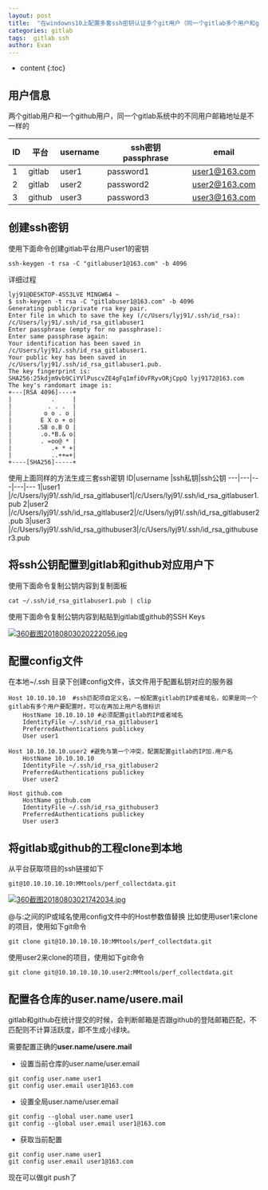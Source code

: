 ```yaml
---
layout: post
title:  "在windowns10上配置多套ssh密钥认证多个git用户（同一个gitlab多个用户和github用户）"
categories: gitlab
tags:  gitlab ssh
author: Evan
---
```

* content
{:toc}

## 用户信息

两个gitlab用户和一个github用户，同一个gitlab系统中的不同用户邮箱地址是不一样的

ID|平台|username |ssh密钥 passphrase| email
---|---|---|---|---
1|gitlab|user1 |password1|user1@163.com
2|gitlab|user2 |password2|user2@163.com
3|github|user3 |password3|user3@163.com

## 创建ssh密钥
使用下面命令创建gitlab平台用户user1的密钥
```
ssh-keygen -t rsa -C "gitlabuser1@163.com" -b 4096
```
详细过程
```
lyj91@DESKTOP-4SS3LVE MINGW64 ~
$ ssh-keygen -t rsa -C "gitlabuser1@163.com" -b 4096
Generating public/private rsa key pair.
Enter file in which to save the key (/c/Users/lyj91/.ssh/id_rsa): /c/Users/lyj91/.ssh/id_rsa_gitlabuser1
Enter passphrase (empty for no passphrase):
Enter same passphrase again:
Your identification has been saved in /c/Users/lyj91/.ssh/id_rsa_gitlabuser1.
Your public key has been saved in /c/Users/lyj91/.ssh/id_rsa_gitlabuser1.pub.
The key fingerprint is:
SHA256:25kdjm9vb9CiYVlPuscvZE4gFq1mfi0vFRyvORjCppQ lyj9172@163.com
The key's randomart image is:
+---[RSA 4096]----+
|           .     |
|          . . .  |
|         o o . o |
|        E X o + o|
|       .SB o.B O |
|        .o.*B.& o|
|        . =oo@ * |
|           .+ * +|
|           ..++=+|
+----[SHA256]-----+
```

使用上面同样的方法生成三套ssh密钥
ID|username |ssh私钥|ssh公钥
---|---|---|---|---
1|user1 |/c/Users/lyj91/.ssh/id_rsa_gitlabuser1|/c/Users/lyj91/.ssh/id_rsa_gitlabuser1.pub
2|user2 |/c/Users/lyj91/.ssh/id_rsa_gitlabuser2|/c/Users/lyj91/.ssh/id_rsa_gitlabuser2.pub
3|user3 |/c/Users/lyj91/.ssh/id_rsa_githubuser3|/c/Users/lyj91/.ssh/id_rsa_githubuser3.pub


## 将ssh公钥配置到gitlab和github对应用户下

使用下面命令复制公钥内容到复制面板
```
cat ~/.ssh/id_rsa_gitlabuser1.pub | clip
```

使用下面命令复制公钥内容到粘贴到gitlab或github的SSH Keys

[![360截图20180803020222056.jpg](https://i.loli.net/2018/08/03/5b6347d92bc89.jpg)](https://i.loli.net/2018/08/03/5b6347d92bc89.jpg)

## 配置config文件

在本地~/.ssh 目录下创建config文件，该文件用于配置私钥对应的服务器

```
Host 10.10.10.10  #ssh匹配项自定义名，一般配置gitlab的IP或者域名，如果是同一个gitlab有多个用户要配置时，可以在再加上用户名做标识
    HostName 10.10.10.10 #必须配置gitlab的IP或者域名
    IdentityFile ~/.ssh/id_rsa_gitlabuser1
    PreferredAuthentications publickey
    User user1

Host 10.10.10.10.user2 #避免与第一个冲突，配置配置gitlab的IP加.用户名
    HostName 10.10.10.10
    IdentityFile ~/.ssh/id_rsa_gitlabuser2
    PreferredAuthentications publickey
    User user2
	
Host github.com
    HostName github.com
    IdentityFile ~/.ssh/id_rsa_githubuser3
    PreferredAuthentications publickey
    User user3
```

## 将gitlab或github的工程clone到本地

从平台获取项目的ssh链接如下

```
git@10.10.10.10.10:MMtools/perf_collectdata.git
```

[![360截图20180803021742034.jpg](https://i.loli.net/2018/08/03/5b634eab7adf5.jpg)](https://i.loli.net/2018/08/03/5b634eab7adf5.jpg)

@与:之间的IP或域名使用config文件中的Host参数值替换
比如使用user1来clone的项目，使用如下git命令

```
git clone git@10.10.10.10.10:MMtools/perf_collectdata.git
```

使用user2来clone的项目，使用如下git命令

```
git clone git@10.10.10.10.10.user2:MMtools/perf_collectdata.git
```

## 配置各仓库的**user.name/usere.mail**

gitlab和github在统计提交的时候，会判断邮箱是否跟github的登陆邮箱匹配，不匹配则不计算活跃度，即不生成小绿块。

需要配置正确的**user.name/usere.mail**

- 设置当前仓库的user.name/user.email

```
git config user.name user1
git config user.email user1@163.com
```

- 设置全局user.name/user.email

```
git config --global user.name user1
git config --global user.email user1@163.com
```

- 获取当前配置

```
git config user.name user1
git config user.email user1@163.com
```

现在可以做git push了
